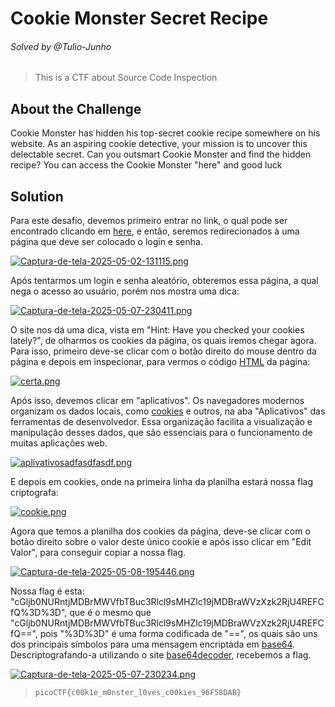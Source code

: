 # Cookie Monster Secret Recipe
###### Solved by @Tulio-Junho
> This is a CTF about Source Code Inspection
## About the Challenge
Cookie Monster has hidden his top-secret cookie recipe somewhere on his website. As an aspiring cookie detective, your mission is to uncover this delectable secret. Can you outsmart Cookie Monster and find the hidden recipe?
You can access the Cookie Monster "here" and good luck
## Solution
Para este desafio, devemos primeiro entrar no link, o qual pode ser encontrado clicando em [here](http://verbal-sleep.picoctf.net:56571/), e então, seremos redirecionados à uma página que deve ser colocado o login e senha.

[![Captura-de-tela-2025-05-02-131115.png](https://i.postimg.cc/t4MdJL8p/Captura-de-tela-2025-05-02-131115.png)](https://postimg.cc/fVYSggwr)

Após tentarmos um login e senha aleatório, obteremos essa página, a qual nega o acesso ao usuário, porém nos mostra uma dica:

[![Captura-de-tela-2025-05-07-230411.png](https://i.postimg.cc/nzs88b75/Captura-de-tela-2025-05-07-230411.png)](https://postimg.cc/fthqXP8j)

O site nos dá uma dica, vista em "Hint: Have you checked your cookies lately?", de olharmos os cookies da página, os quais iremos chegar agora. Para isso, primeiro deve-se clicar com o botão direito do mouse
dentro da página e depois em inspecionar, para vermos o código [HTML](https://developer.mozilla.org/pt-BR/docs/Learn_web_development/Getting_started/Your_first_website/Creating_the_content) da página:

[![certa.png](https://i.postimg.cc/5tsH7vqg/certa.png)](https://postimg.cc/qtCMgNF6)

Após isso, devemos clicar em "aplicativos". Os navegadores modernos organizam os dados locais, como [cookies](https://www.kaspersky.com.br/resource-center/definitions/cookies) e outros, na aba "Aplicativos" das ferramentas de desenvolvedor. Essa organização facilita a visualização e manipulação desses dados, que são essenciais para o funcionamento de muitas aplicações web.

[![aplivativosadfasdfasdf.png](https://i.postimg.cc/x8mVF6sp/aplivativosadfasdfasdf.png)](https://postimg.cc/K3mW1Dht)


E depois em cookies, onde na primeira linha da planilha estará nossa flag criptografa:

[![cookie.png](https://i.postimg.cc/151dBYR9/cookie.png)](https://postimg.cc/6Tzz5cGS)

Agora que temos a planilha dos cookies da página, deve-se clicar com o botão direito sobre o valor deste único cookie e após isso clicar em "Edit Valor", para conseguir copiar a nossa flag.

[![Captura-de-tela-2025-05-08-195446.png](https://i.postimg.cc/SN0hzpsB/Captura-de-tela-2025-05-08-195446.png)](https://postimg.cc/Wt7KQC08)

Nossa flag é esta: "cGljb0NURntjMDBrMWVfbTBuc3Rlcl9sMHZlc19jMDBraWVzXzk2RjU4REFCfQ%3D%3D", que é o mesmo que "cGljb0NURntjMDBrMWVfbTBuc3Rlcl9sMHZlc19jMDBraWVzXzk2RjU4REFCfQ==", pois "%3D%3D" é uma forma codificada de "==", os quais são uns dos principais símbolos para uma mensagem encriptada em [base64](https://pt.wikipedia.org/wiki/Base64). Descriptografando-a utilizando o site [base64decoder](https://www.base64decode.org/), recebemos a flag.

[![Captura-de-tela-2025-05-07-230234.png](https://i.postimg.cc/4yh9qdB0/Captura-de-tela-2025-05-07-230234.png)](https://postimg.cc/kRqGtnrN)

>`picoCTF{c00k1e_m0nster_l0ves_c00kies_96F58DAB}`

